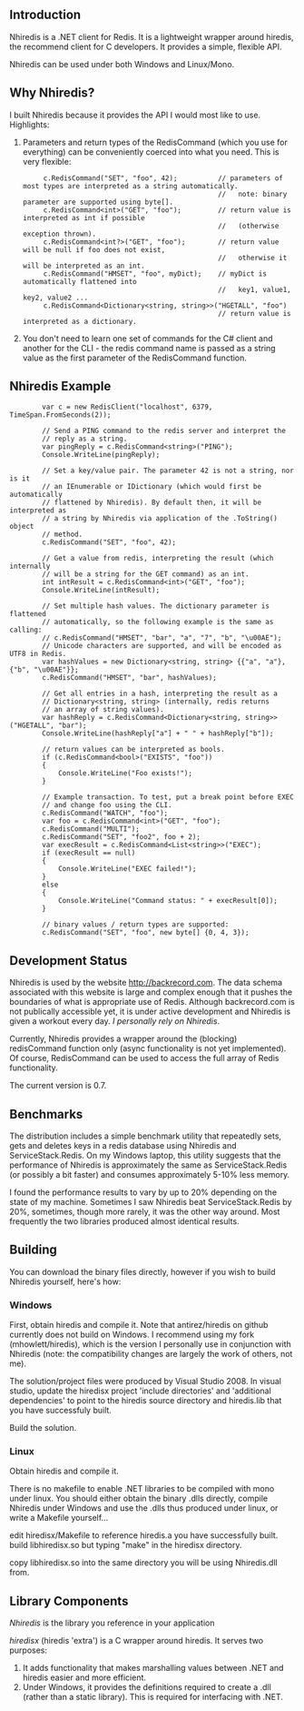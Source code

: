 ## Introduction

Nhiredis is a .NET client for Redis. It is a lightweight wrapper around hiredis, the recommend client for C developers. It provides a simple, flexible API.

Nhiredis can be used under both Windows and Linux/Mono.


## Why Nhiredis?

I built Nhiredis because it provides the API I would most like to use. Highlights:

1. Parameters and return types of the RedisCommand (which you use for everything) can be conveniently coerced into what you need. This is very flexible: 

            c.RedisCommand("SET", "foo", 42);          // parameters of most types are interpreted as a string automatically.
                                                       //   note: binary parameter are supported using byte[].
            c.RedisCommand<int>("GET", "foo");         // return value is interpreted as int if possible
                                                       //   (otherwise exception thrown).
            c.RedisCommand<int?>("GET", "foo");        // return value will be null if foo does not exist,
                                                       //   otherwise it will be interpreted as an int.
            c.RedisCommand("HMSET", "foo", myDict);    // myDict is automatically flattened into
                                                       //   key1, value1, key2, value2 ...
            c.RedisCommand<Dictionary<string, string>>("HGETALL", "foo") 
                                                       // return value is interpreted as a dictionary.  


2. You don't need to learn one set of commands for the C# client and another for the CLI - the redis command name is passed as a string value as the first parameter of the RedisCommand function.


## Nhiredis Example

            var c = new RedisClient("localhost", 6379, TimeSpan.FromSeconds(2));

            // Send a PING command to the redis server and interpret the 
            // reply as a string.
            var pingReply = c.RedisCommand<string>("PING");
            Console.WriteLine(pingReply);

            // Set a key/value pair. The parameter 42 is not a string, nor is it
            // an IEnumerable or IDictionary (which would first be automatically 
            // flattened by Nhiredis). By default then, it will be interpreted as
            // a string by Nhiredis via application of the .ToString() object 
            // method.
            c.RedisCommand("SET", "foo", 42);

            // Get a value from redis, interpreting the result (which internally
            // will be a string for the GET command) as an int.
            int intResult = c.RedisCommand<int>("GET", "foo");
            Console.WriteLine(intResult);

            // Set multiple hash values. The dictionary parameter is flattened
            // automatically, so the following example is the same as calling:
            // c.RedisCommand("HMSET", "bar", "a", "7", "b", "\u00AE");
            // Unicode characters are supported, and will be encoded as UTF8 in Redis.
            var hashValues = new Dictionary<string, string> {{"a", "a"}, {"b", "\u00AE"}};
            c.RedisCommand("HMSET", "bar", hashValues);

            // Get all entries in a hash, interpreting the result as a 
            // Dictionary<string, string> (internally, redis returns 
            // an array of string values).
            var hashReply = c.RedisCommand<Dictionary<string, string>>("HGETALL", "bar");
            Console.WriteLine(hashReply["a"] + " " + hashReply["b"]);

            // return values can be interpreted as bools.
            if (c.RedisCommand<bool>("EXISTS", "foo"))
            {
                Console.WriteLine("Foo exists!");
            }

            // Example transaction. To test, put a break point before EXEC 
            // and change foo using the CLI.
            c.RedisCommand("WATCH", "foo");
            var foo = c.RedisCommand<int>("GET", "foo");
            c.RedisCommand("MULTI");
            c.RedisCommand("SET", "foo2", foo + 2);
            var execResult = c.RedisCommand<List<string>>("EXEC");
            if (execResult == null)
            {
                Console.WriteLine("EXEC failed!");
            }
            else
            {
                Console.WriteLine("Command status: " + execResult[0]);
            }
            
            // binary values / return types are supported:
            c.RedisCommand("SET", "foo", new byte[] {0, 4, 3});


## Development Status

Nhiredis is used by the website http://backrecord.com. The data schema associated with this website
is large and complex enough that it pushes the boundaries of what is appropriate use of Redis. Although
backrecord.com is not publically accessible yet, it is under active development and Nhiredis is given
a workout every day. _I personally rely on Nhiredis_.

Currently, Nhiredis provides a wrapper around the (blocking) redisCommand function only (async 
functionality is not yet implemented). Of course, RedisCommand can be used to access the full
array of Redis functionality.

The current version is 0.7.


## Benchmarks

The distribution includes a simple benchmark utility that repeatedly sets, gets and deletes keys in a 
redis database using Nhiredis and ServiceStack.Redis. On my Windows laptop, this utility suggests that 
the performance of Nhiredis is approximately the same as ServiceStack.Redis (or possibly a bit faster) 
and consumes approximately 5-10% less memory.

I found the performance results to vary by up to 20% depending on the state of my machine. Sometimes I
saw Nhiredis beat ServiceStack.Redis by 20%, sometimes, though more rarely, it was the other way around.
Most frequently the two libraries produced almost identical results.


## Building

You can download the binary files directly, however if you wish to build Nhiredis yourself, here's
how:

### Windows

First, obtain hiredis and compile it. Note that antirez/hiredis on github currently does not
build on Windows. I recommend using my fork (mhowlett/hiredis), which is the version I 
personally use in conjunction with Nhiredis (note: the compatibility changes are largely
the work of others, not me).

The solution/project files were produced by Visual Studio 2008. In visual studio, update the
hiredisx project 'include directories' and 'additional dependencies' to point to the hiredis 
source directory and hiredis.lib that you have successfuly built.

Build the solution.


### Linux

Obtain hiredis and compile it.

There is no makefile to enable .NET libraries to be compiled with mono under linux. You should
either obtain the binary .dlls directly, compile Nhiredis under Windows and use the .dlls thus
produced under linux, or write a Makefile yourself... 

edit hiredisx/Makefile to reference hiredis.a you have successfully built.
build libhiredisx.so but typing "make" in the hiredisx directory.

copy libhiredisx.so into the same directory you will be using Nhiredis.dll from.



## Library Components

_Nhiredis_ is the library you reference in your application

_hiredisx_ (hiredis 'extra') is a C wrapper around hiredis. It serves two purposes:

1. It adds functionality that makes marshalling values between .NET and hiredis easier and
   more efficient.
2. Under Windows, it provides the definitions required to create a .dll (rather than a static
   library). This is required for interfacing with .NET.

